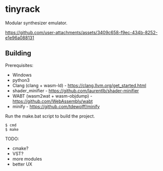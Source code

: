 # tinyrack

Modular synthesizer emulator.

https://github.com/user-attachments/assets/3409c658-f9ec-434b-8252-e1e96a088131

## Building

Prerequisites:
* Windows
* python3
* Clang (clang + wasm-ld) - https://clang.llvm.org/get_started.html
* shader_minifier - https://github.com/laurentlb/shader-minifier
* WABT (wasm2wat + wasm-objdump) - https://github.com/WebAssembly/wabt
* minify - https://github.com/tdewolff/minify

Run the make.bat script to build the project. 
```
$ cmd
$ make
```

TODO:
* cmake?
* VST?
* more modules
* better UX
